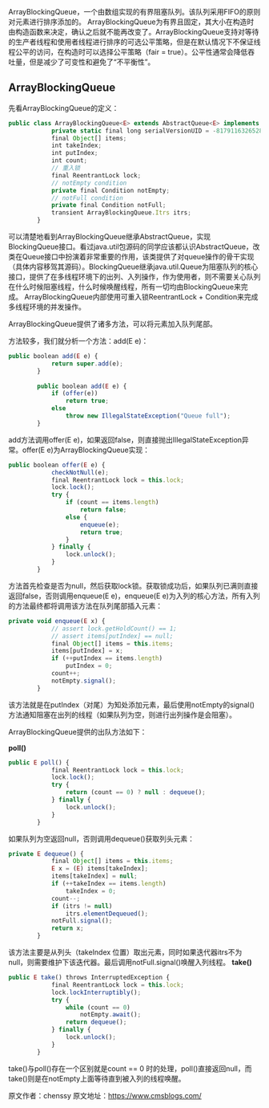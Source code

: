 


ArrayBlockingQueue，一个由数组实现的有界阻塞队列。该队列采用FIFO的原则对元素进行排序添加的。 ArrayBlockingQueue为有界且固定，其大小在构造时由构造函数来决定，确认之后就不能再改变了。ArrayBlockingQueue支持对等待的生产者线程和使用者线程进行排序的可选公平策略，但是在默认情况下不保证线程公平的访问，在构造时可以选择公平策略（fair = true）。公平性通常会降低吞吐量，但是减少了可变性和避免了“不平衡性”。

## ArrayBlockingQueue

先看ArrayBlockingQueue的定义：

```js 
public class ArrayBlockingQueue<E> extends AbstractQueue<E> implements BlockingQueue<E>, Serializable {
            private static final long serialVersionUID = -817911632652898426L;
            final Object[] items;
            int takeIndex;
            int putIndex;
            int count;
            // 重入锁
            final ReentrantLock lock;
            // notEmpty condition
            private final Condition notEmpty;
            // notFull condition
            private final Condition notFull;
            transient ArrayBlockingQueue.Itrs itrs;
        }
```

可以清楚地看到ArrayBlockingQueue继承AbstractQueue，实现BlockingQueue接口。看过java.util包源码的同学应该都认识AbstractQueue，改类在Queue接口中扮演着非常重要的作用，该类提供了对queue操作的骨干实现（具体内容移驾其源码）。BlockingQueue继承java.util.Queue为阻塞队列的核心接口，提供了在多线程环境下的出列、入列操作，作为使用者，则不需要关心队列在什么时候阻塞线程，什么时候唤醒线程，所有一切均由BlockingQueue来完成。 ArrayBlockingQueue内部使用可重入锁ReentrantLock + Condition来完成多线程环境的并发操作。

ArrayBlockingQueue提供了诸多方法，可以将元素加入队列尾部。

方法较多，我们就分析一个方法：add(E e)：

```js 
public boolean add(E e) {
            return super.add(e);
        }
    
        public boolean add(E e) {
            if (offer(e))
                return true;
            else
                throw new IllegalStateException("Queue full");
        }
```

add方法调用offer(E e)，如果返回false，则直接抛出IllegalStateException异常。offer(E e)为ArrayBlockingQueue实现：


```js 
public boolean offer(E e) {
            checkNotNull(e);
            final ReentrantLock lock = this.lock;
            lock.lock();
            try {
                if (count == items.length)
                    return false;
                else {
                    enqueue(e);
                    return true;
                }
            } finally {
                lock.unlock();
            }
        }
```

方法首先检查是否为null，然后获取lock锁。获取锁成功后，如果队列已满则直接返回false，否则调用enqueue(E e)，enqueue(E e)为入列的核心方法，所有入列的方法最终都将调用该方法在队列尾部插入元素：


```js 
private void enqueue(E x) {
            // assert lock.getHoldCount() == 1;
            // assert items[putIndex] == null;
            final Object[] items = this.items;
            items[putIndex] = x;
            if (++putIndex == items.length)
                putIndex = 0;
            count++;
            notEmpty.signal();
        }
```

该方法就是在putIndex（对尾）为知处添加元素，最后使用notEmpty的signal()方法通知阻塞在出列的线程（如果队列为空，则进行出列操作是会阻塞）。

ArrayBlockingQueue提供的出队方法如下：

**poll()**

```js 
public E poll() {
            final ReentrantLock lock = this.lock;
            lock.lock();
            try {
                return (count == 0) ? null : dequeue();
            } finally {
                lock.unlock();
            }
        }
```

如果队列为空返回null，否则调用dequeue()获取列头元素：


```js 
private E dequeue() {
            final Object[] items = this.items;
            E x = (E) items[takeIndex];
            items[takeIndex] = null;
            if (++takeIndex == items.length)
                takeIndex = 0;
            count--;
            if (itrs != null)
                itrs.elementDequeued();
            notFull.signal();
            return x;
        }
```

该方法主要是从列头（takeIndex 位置）取出元素，同时如果迭代器itrs不为null，则需要维护下该迭代器。最后调用notFull.signal()唤醒入列线程。 **take()**


```js 
public E take() throws InterruptedException {
            final ReentrantLock lock = this.lock;
            lock.lockInterruptibly();
            try {
                while (count == 0)
                    notEmpty.await();
                return dequeue();
            } finally {
                lock.unlock();
            }
        }
```

take()与poll()存在一个区别就是count == 0 时的处理，poll()直接返回null，而take()则是在notEmpty上面等待直到被入列的线程唤醒。






原文作者：chenssy 原文地址：https://www.cmsblogs.com/